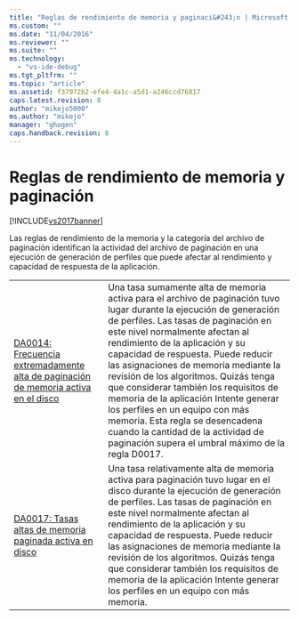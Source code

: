 ```yaml
---
title: "Reglas de rendimiento de memoria y paginaci&#243;n | Microsoft Docs"
ms.custom: ""
ms.date: "11/04/2016"
ms.reviewer: ""
ms.suite: ""
ms.technology: 
  - "vs-ide-debug"
ms.tgt_pltfrm: ""
ms.topic: "article"
ms.assetid: f37972b2-efe4-4a1c-a5d1-a246ccd76817
caps.latest.revision: 8
author: "mikejo5000"
ms.author: "mikejo"
manager: "ghogen"
caps.handback.revision: 8
---
```

# Reglas de rendimiento de memoria y paginaci&#243;n
[!INCLUDE[vs2017banner](../code-quality/includes/vs2017banner.md)]

Las reglas de rendimiento de la memoria y la categoría del archivo de paginación identifican la actividad del archivo de paginación en una ejecución de generación de perfiles que puede afectar al rendimiento y capacidad de respuesta de la aplicación.  
  
|||  
|-|-|  
|[DA0014: Frecuencia extremadamente alta de paginación de memoria activa en el disco](../Topic/DA0014:%20Extremely%20high%20rates%20of%20paging%20active%20memory%20to%20disk.md)|Una tasa sumamente alta de memoria activa para el archivo de paginación tuvo lugar durante la ejecución de generación de perfiles.  Las tasas de paginación en este nivel normalmente afectan al rendimiento de la aplicación y su capacidad de respuesta.  Puede reducir las asignaciones de memoria mediante la revisión de los algoritmos.  Quizás tenga que considerar también los requisitos de memoria de la aplicación  Intente generar los perfiles en un equipo con más memoria.  Esta regla se desencadena cuando la cantidad de la actividad de paginación supera el umbral máximo de la regla D0017.|  
|[DA0017: Tasas altas de memoria paginada activa en disco](../profiling/da0017-high-rates-of-paging-active-memory-to-disk.md)|Una tasa relativamente alta de memoria activa para paginación tuvo lugar en el disco durante la ejecución de generación de perfiles.  Las tasas de paginación en este nivel normalmente afectan al rendimiento de la aplicación y su capacidad de respuesta.  Puede reducir las asignaciones de memoria mediante la revisión de los algoritmos.  Quizás tenga que considerar también los requisitos de memoria de la aplicación  Intente generar los perfiles en un equipo con más memoria.|